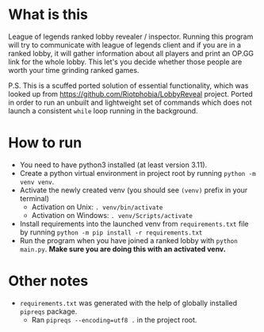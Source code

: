 # What is this

League of legends ranked lobby revealer / inspector. Running this program will try to communicate with league of legends client and if you are in a ranked lobby, it will gather information about all players and print an OP.GG link for the whole lobby. This let's you decide whether those people are worth your time grinding ranked games.

P.S. This is a scuffed ported solution of essential functionality, which was looked up from https://github.com/Riotphobia/LobbyReveal project. Ported in order to run an unbuilt and lightweight set of commands which does not launch a consistent `while` loop running in the background.

# How to run

- You need to have python3 installed (at least version 3.11).
- Create a python virtual environment in project root by running `python -m venv venv`.
- Activate the newly created venv (you should see `(venv)` prefix in your terminal)
  - Activation on Unix: `. venv/bin/activate`
  - Activation on Windows: `. venv/Scripts/activate`
- Install requirements into the launched venv from `requirements.txt` file by running `python -m pip install -r requirements.txt`
- Run the program when you have joined a ranked lobby with `python main.py`. **Make sure you are doing this with an activated venv.**

# Other notes

- `requirements.txt` was generated with the help of globally installed `pipreqs` package.
  - Ran `pipreqs --encoding=utf8 .` in the project root.
